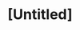 ---
pid: PT65
title: "[Untitled]"
location_transcription: Marshall St + 5th
zipcode: '19134'
outside_phl: 
neighborhood: Port Richmond
age: 
age_range: 
instagram: 
image_file_name: PT_65.jpg
proposal_transcription: Space for the older people in Marshall St like tables or something
  they can share and talk to kids about
topic: Youth
topic_summary: '0'
type: Interactive,Space
keywords_other: 
credit: Mari
image_labels: 
twitter: 
facebook: 
permalink: "/monuments/pt65/"
layout: item-page
---
